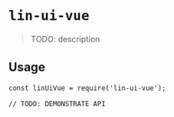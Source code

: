 # `lin-ui-vue`

> TODO: description

## Usage

```
const linUiVue = require('lin-ui-vue');

// TODO: DEMONSTRATE API
```
